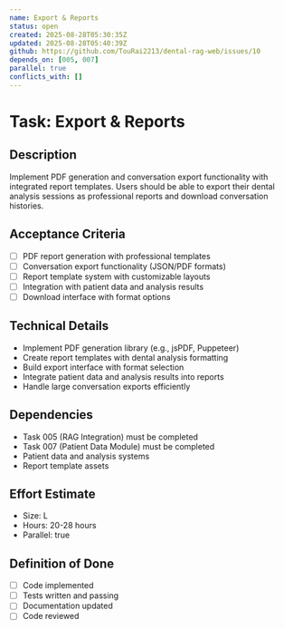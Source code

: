 ```yaml
---
name: Export & Reports
status: open
created: 2025-08-28T05:30:35Z
updated: 2025-08-28T05:40:39Z
github: https://github.com/TouRai2213/dental-rag-web/issues/10
depends_on: [005, 007]
parallel: true
conflicts_with: []
---
```


# Task: Export & Reports

## Description
Implement PDF generation and conversation export functionality with integrated report templates. Users should be able to export their dental analysis sessions as professional reports and download conversation histories.

## Acceptance Criteria  
- [ ] PDF report generation with professional templates
- [ ] Conversation export functionality (JSON/PDF formats)
- [ ] Report template system with customizable layouts
- [ ] Integration with patient data and analysis results
- [ ] Download interface with format options

## Technical Details
- Implement PDF generation library (e.g., jsPDF, Puppeteer)
- Create report templates with dental analysis formatting
- Build export interface with format selection
- Integrate patient data and analysis results into reports
- Handle large conversation exports efficiently

## Dependencies
- Task 005 (RAG Integration) must be completed
- Task 007 (Patient Data Module) must be completed
- Patient data and analysis systems
- Report template assets

## Effort Estimate
- Size: L
- Hours: 20-28 hours  
- Parallel: true

## Definition of Done
- [ ] Code implemented
- [ ] Tests written and passing
- [ ] Documentation updated
- [ ] Code reviewed
